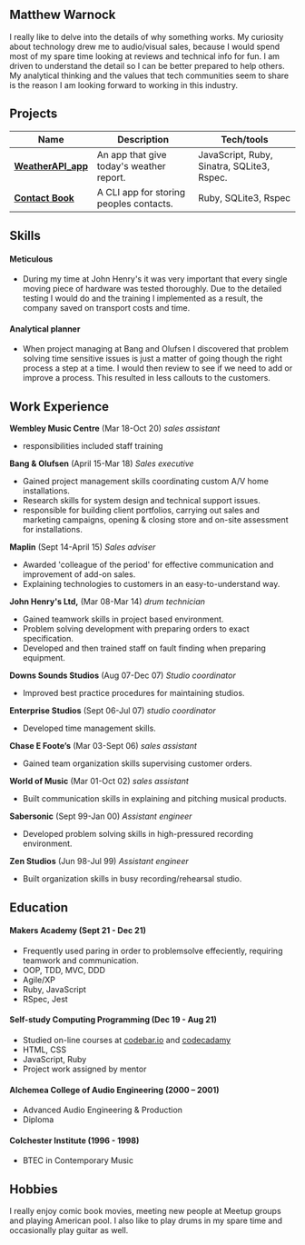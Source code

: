 ## Matthew Warnock

I really like to delve into the details of why something works. My curiosity about technology drew me to audio/visual sales, because I would spend most of my spare time looking at reviews and technical info for fun. I am driven to understand the detail so I can be better prepared to help others. My analytical thinking and the values that tech communities seem to share is the reason I am looking forward to working in this industry.

## Projects

| Name                         | Description       | Tech/tools        |
| ---------------------------- | ----------------- | ----------------- |
| **[WeatherAPI_app](https://github.com/Matt-Warnock/weatherAPI_app)**            | An app that give today's weather report. | JavaScript, Ruby, Sinatra, SQLite3, Rspec. |
| **[Contact Book](https://github.com/Matt-Warnock/contact-book)** | A CLI app for storing peoples contacts. | Ruby, SQLite3, Rspec |


## Skills

#### Meticulous

- During my time at John Henry's it was very important that every single moving piece of hardware was tested thoroughly. Due to the detailed testing I would do and the training I implemented as a result, the company saved on transport costs and time.

#### Analytical planner

- When project managing at Bang and Olufsen I discovered that problem solving time sensitive issues is just a matter of going though the right process a step at a time. I would then review to see if we need to add or improve a process. This resulted in less callouts to the customers.

## Work Experience

**Wembley Music Centre** (Mar 18-Oct 20)
_sales assistant_

- responsibilities included staff training

**Bang & Olufsen** (April 15-Mar 18)
_Sales executive_

- Gained project management skills coordinating custom A/V home installations.
- Research skills for system design and technical support issues.
- responsible for building client portfolios, carrying out sales and marketing campaigns, opening & closing store and on-site assessment for installations.

**Maplin** (Sept 14-April 15)
_Sales adviser_

- Awarded 'colleague of the period' for effective communication and improvement of add-on sales.
- Explaining technologies to customers in an easy-to-understand way.

**John Henry's Ltd,** (Mar 08-Mar 14)
_drum technician_

- Gained teamwork skills in project based environment.
- Problem solving development with preparing orders to exact specification.
- Developed and then trained staff on fault finding when preparing equipment.

**Downs Sounds Studios** (Aug 07-Dec 07)
_Studio coordinator_

- Improved best practice procedures for maintaining studios.

**Enterprise Studios** (Sept 06-Jul 07)
_studio coordinator_

- Developed time management skills.

**Chase E Foote’s** (Mar 03-Sept 06)
_sales assistant_

- Gained team organization skills supervising customer orders.

**World of Music** (Mar 01-Oct 02)
_sales assistant_

- Built communication skills in explaining and pitching musical products.

**Sabersonic** (Sept 99-Jan 00)
_Assistant engineer_

- Developed problem solving skills in high-pressured recording environment.

**Zen Studios** (Jun 98-Jul 99)
_Assistant engineer_

- Built organization skills in busy recording/rehearsal studio.

## Education

#### Makers Academy (Sept 21 - Dec 21)
- Frequently used paring in order to problemsolve effeciently, requiring teamwork and communication.
- OOP, TDD, MVC, DDD
- Agile/XP
- Ruby, JavaScript
- RSpec, Jest

#### Self-study Computing Programming (Dec 19 - Aug 21)
- Studied on-line courses at [codebar.io](http://tutorials.codebar.io/) and [codecadamy](https://www.codecademy.com/profiles/drflamerock)
- HTML, CSS
- JavaScript, Ruby
- Project work assigned by mentor

#### Alchemea College of Audio Engineering (2000 – 2001)

- Advanced Audio Engineering & Production
- Diploma

####  Colchester Institute (1996 - 1998)

- BTEC in Contemporary Music

## Hobbies

I really enjoy comic book movies, meeting new people at Meetup groups and playing American pool. I also like to play drums in my spare time and occasionally play guitar as well.
